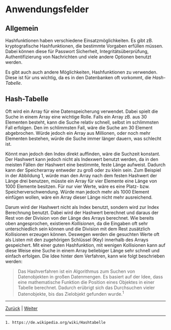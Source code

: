 # Anwendungsfelder  

## Allgemein  

Hashfunktionen haben verschiedene Einsatzmöglichkeiten. Es gibt zB. kryptografische Hashfunktionen, die bestimmte Vorgaben erfüllen müssen. Dabei können diese für Passwort Sicherheit, Integritätsüberprüfung, Authentifizierung von Nachrichten und viele andere Optionen benutzt werden.

Es gibt auch auch andere Möglichkeiten, Hashfunktionen zu verwenden. Diese ist für uns wichtig, da es in den Datenbanken oft vorkommt, die _Hash-Tabelle_. 

## Hash-Tabelle  

Oft wird ein Array für eine Datenspeicherung verwendet. Dabei spielt die Suche in einem Array eine wichtige Rolle. Falls ein Array zB. aus 30 Elementen besteht, kann die Suche relativ schnell, selbst im schlimmsten Fall erfolgen. Den im schlimmsten Fall, wäre die Suche am 30 Element abgebrochen. Würde jedoch ein Array aus Millionen, oder noch mehr Elementen bestehen, würde die Suche immer länger dauern, was schlecht ist. 

Könnt man jedoch den Index direkt auffinden, wäre die Suchzeit konstant. Der Hashwert kann jedoch nicht als Indexwert benutzt werden, da in den meisten Fällen der Hashwert eine bestimmte, feste Länge aufweist. Dadurch kann der Speicherarray entweder zu groß oder zu klein sein. Zum Beispiel in der Abbildung 1, würde man den Array nach dem festen Hashwert der Länge drei benutzen, müsste ein Array für vier Elemente eine Länge von 1000 Elemente besitzen. Für nur vier Werte, wäre es eine Platz- bzw. Speicherverschwendung. Würde man jedoch mehr als 1000 Element einfügen wollen, wäre ein Array dieser Länge nicht mehr ausreichend. 

Darum wird der Hashwert nicht als Index benutzt, sondern wird zur Index Berechnung benutzt. Dabei wird der Hashwert berechnet und daraus der Rest von der Division von der Länge des Arrays berechnet. Wie bereits oben angesprochen, existieren _Kollisionen_, da die Eingaben oft sehr unterschiedlich sein können und die Division mit dem Rest zusätzlich Kollisionen erzeugen können. Deswegen werden die gesuchten Werte oft als Listen mit den zugehörigen Schlüssel (Key) innerhalb des Arrays gespeichert. Mit einer guten Hashfunktion, mit wenigen Kollisionen kann auf diese Weise eine Suche in einem Array beliebiger Länge sehr schnell und einfach erfolgen. Die Idee hinter dem Verfahren, kann wie folgt beschrieben werden:  
> Das Hashverfahren ist ein Algorithmus zum Suchen von Datenobjekten in großen Datenmengen. Es basiert auf der Idee, dass eine mathematische Funktion die Position eines Objektes in einer Tabelle berechnet. Dadurch erübrigt sich das Durchsuchen vieler Datenobjekte, bis das Zielobjekt gefunden wurde.<sup>1</sup>  

____
[Zurück](03_DasVerfahren.md) | [Weiter](05_ConsistentHashing.md)  

___  
```
1. https://de.wikipedia.org/wiki/Hashtabelle
```
